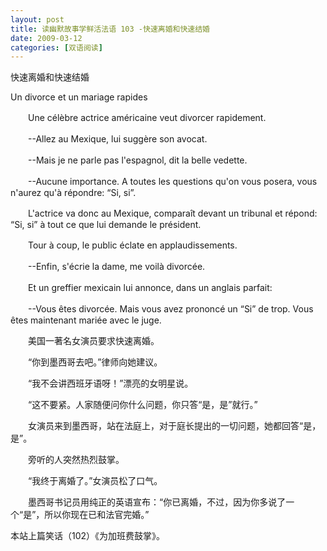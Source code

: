 ```yaml
---
layout: post
title: 读幽默故事学鲜活法语 103 -快速离婚和快速结婚
date: 2009-03-12
categories: [双语阅读]  
---
```


快速离婚和快速结婚

Un divorce et un mariage rapides

　　Une célèbre actrice américaine veut divorcer rapidement.

　　--Allez au Mexique, lui suggère son avocat.

　　--Mais je ne parle pas l'espagnol, dit la belle vedette.

　　--Aucune importance. A toutes les questions qu'on vous posera, vous n'aurez qu'à répondre: “Si, si”.

　　L'actrice va donc au Mexique, comparaît devant un tribunal et répond: “Si, si” à tout ce que lui demande le président.

　　Tour à coup, le public éclate en applaudissements.

　　--Enfin, s'écrie la dame, me voilà divorcée.

　　Et un greffier mexicain lui annonce, dans un anglais parfait:

　　--Vous êtes divorcée. Mais vous avez prononcé un “Si” de trop. Vous êtes maintenant mariée avec le juge.



　　美国一著名女演员要求快速离婚。

　　“你到墨西哥去吧。”律师向她建议。

　　“我不会讲西班牙语呀！”漂亮的女明星说。

　　“这不要紧。人家随便问你什么问题，你只答“是，是”就行。”

　　女演员来到墨西哥，站在法庭上，对于庭长提出的一切问题，她都回答“是，是”。

　　旁听的人突然热烈鼓掌。

　　“我终于离婚了。”女演员松了口气。

　　墨西哥书记员用纯正的英语宣布：“你已离婚，不过，因为你多说了一个“是”，所以你现在已和法官完婚。”



本站上篇笑话（102）《为加班费鼓掌》。
